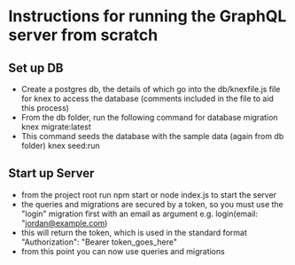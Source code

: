 # Instructions for running the GraphQL server from scratch

## Set up DB
- Create a postgres db, the details of which go into the db/knexfile.js file for knex to access the database (comments included in the file to aid this process)
- From the db folder, run the following command for database migration
knex migrate:latest 
- This command seeds the database with the sample data (again from db folder)
knex seed:run

## Start up Server
- from the project root run npm start or node index.js to start the server
- the queries and migrations are secured by a token, so you must use the "login" migration first with an email as argument
e.g. login(email: "jordan@example.com)
- this will return the token, which is used in the standard format
"Authorization": "Bearer token_goes_here"
- from this point you can now use queries and migrations



